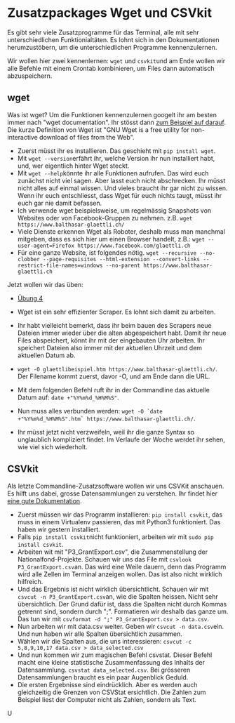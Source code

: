 # Zusatzpackages Wget und CSVkit

Es gibt sehr viele Zusatzprogramme für das Terminal, alle mit sehr unterschiedlichen Funktionialtäten. Es lohnt sich in den Dokumentationen herumzustöbern, um die unterschiedlichen Programme kennenzulernen.

Wir wollen hier zwei kennenlernen: ```wget``` und ```csvkit```und am Ende wollen wir alle Befehle mit einem Crontab kombinieren, um Files dann automatisch abzuspeichern.

## wget

Was ist wget? Um die Funktionen kennenzulernen googelt ihr am besten immer nach "wget documentation". Ihr stösst dann [zum Beispiel auf darauf](https://www.gnu.org/software/wget/manual/wget.html#Overview). Die kurze Definition von Wget ist "GNU Wget is a free utility for non-interactive download of files from the Web".

- Zuerst müsst ihr es installieren. Das geschieht mit ```pip install wget```.
- Mit ```wget --version```erfährt ihr, welche Version ihr nun installiert habt, und, wer eigentlich hinter Wget steckt.
- Mit ```wget --help```könnte ihr alle Funktionen aufrufen. Das wird euch zunächst nicht viel sagen. Aber lasst euch nicht abschrecken. Ihr müsst nicht alles auf einmal wissen. Und vieles braucht ihr gar nicht zu wissen. Wenn ihr euch entschliesst, dass Wget für euch nichts taugt, müsst ihr euch gar nie damit befassen.
- Ich verwende wget beispielsweise, um regelmässig Snapshots von Websites oder von Facebook-Gruppen zu nehmen. z.B. ```wget https://www.balthasar-glaettli.ch/```
- Viele Dienste erkennen Wget als Roboter, deshalb muss man manchmal mitgeben, dass es sich hier um einen Browser handelt, z.B.: ```wget --user-agent=Firefox https://www.facebook.com/glaettli.ch```
- Für eine ganze Website, ist folgendes nötig. ```wget --recursive --no-clobber --page-requisites --html-extension --convert-links --restrict-file-names=windows --no-parent https://www.balthasar-glaettli.ch```

Jetzt wollen wir das üben:
- [Übung 4](https://github.com/MAZ-CAS-DDJ/kurs_18_19/blob/master/02%20Einstieg%20ins%20Programmieren/%C3%9Cbung4.md)

- Wget ist ein sehr effizienter Scraper. Es lohnt sich damit zu arbeiten.
- Ihr habt vielleicht bemerkt, dass ihr beim bauen des Scrapers neue Dateien immer wieder über die alten abgespeichert habt. Damit ihr neue Files abspeichert, könnt ihr mit der eingebauten Uhr arbeiten. Ihr speichert Dateien also immer mit der aktuellen Uhrzeit und dem aktuellen Datum ab.
- ```wget -O glaettlibeispiel.htm https://www.balthasar-glaettli.ch/```. Der Filename kommt zuerst, davor -O, und am Ende dann die URL.
- Mit dem folgenden Befehl ruft ihr in der Commandline das aktuelle Datum auf: ```date +"%Y%m%d_%H%M%S"```.
- Nun muss alles verbunden werden: ```wget -O `date +"%Y%m%d_%H%M%S".htm` https://www.balthasar-glaettli.ch/```.
- Ihr müsst jetzt nicht verzweifeln, weil ihr die ganze Syntax so unglaublich kompliziert findet. Im Verlaufe der Woche werdet ihr sehen, wie viel sich wiederholt.

## CSVkit

Als letzte Commandline-Zusatzsoftware wollen wir uns CSVKit anschauen. Es hilft uns dabei, grosse Datensammlungen zu verstehen. Ihr findet hier [eine gute Dokumentation](https://csvkit.readthedocs.io/en/1.0.3/).
- Zuerst müssen wir das Programm installieren: ```pip install csvkit```, das muss in einem Virtualenv passieren, das mit Python3 funktioniert. Das haben wir gestern installiert.
- Falls ```pip install csvkit```nicht funktioniert, arbeiten wir mit ```sudo pip install csvkit```.
- Arbeiten wit mit "P3_GrantExport.csv", die Zusammenstellung der Nationalfond-Projekte. Schauen wir uns das File mit ```csvlook P3_GrantExport.csv```an. Das wird eine Weile dauern, denn das Programm wird alle Zellen im Terminal anzeigen wollen. Das ist also nicht wirklich hilfreich.
- Und das Ergebnis ist nicht wirklich übersichtlicht. Schauen wir mit ```csvcut -n P3_GrantExport.csv```an, wie die Spalten heissen. Nicht sehr übersichtlich. Der Grund dafür ist, dass die Spalten nicht durch Kommas getrennt sind, sondern durch ";". Formatieren wir deshalb das ganze um. Das tun wir mit ```csvformat -d ";" P3_GrantExport.csv > data.csv```.
- Nun arbeiten wir mit data.csv weiter. Geben wir ```csvcut -n data.csv```ein. Und nun haben wir alle Spalten übersichtlich zusammen.
- Wählen wir die Spalten aus, die uns interessieren: ```csvcut -c 5,8,9,10,17 data.csv > data_selected.csv```
- Und nun kommen wir zum magischen Befehl csvstat. Dieser Befehl macht eine kleine statistische Zusammenfassung des Inhalts der Datensammlung. ```csvstat data_selected.csv```. Bei grösseren Datensammlungen braucht es ein paar Augenblick Geduld.
- Die ersten Ergebnisse sind eindrücklich. Aber es werden auch gleichzeitig die Grenzen von CSVStat ersichtlich. Die Zahlen zum Beispiel liest der Computer nicht als Zahlen, sondern als Text.

U
